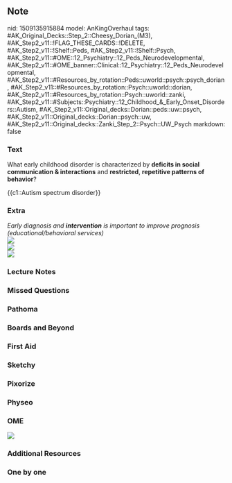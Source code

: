 ## Note
nid: 1509135915884
model: AnKingOverhaul
tags: #AK_Original_Decks::Step_2::Cheesy_Dorian_(M3), #AK_Step2_v11::!FLAG_THESE_CARDS::!DELETE, #AK_Step2_v11::!Shelf::Peds, #AK_Step2_v11::!Shelf::Psych, #AK_Step2_v11::#OME::12_Psychiatry::12_Peds_Neurodevelopmental, #AK_Step2_v11::#OME_banner::Clinical::12_Psychiatry::12_Peds_Neurodevelopmental, #AK_Step2_v11::#Resources_by_rotation::Peds::uworld::psych::psych_dorian, #AK_Step2_v11::#Resources_by_rotation::Psych::uworld::dorian, #AK_Step2_v11::#Resources_by_rotation::Psych::uworld::zanki, #AK_Step2_v11::#Subjects::Psychiatry::12_Childhood_&_Early_Onset_Disorders::Autism, #AK_Step2_v11::Original_decks::Dorian::peds::uw::psych, #AK_Step2_v11::Original_decks::Dorian::psych::uw, #AK_Step2_v11::Original_decks::Zanki_Step_2::Psych::UW_Psych
markdown: false

### Text
What early childhood disorder is characterized by <b>deficits in
social communication & interactions</b> and <b>restricted</b>,
<b>repetitive patterns of behavior</b>?
<div>
  {{c1::Autism spectrum disorder}}
</div>

### Extra
<div>
  <i>Early diagnosis and <b>intervention</b> is important to
  improve prognosis (educational/behavioral services)</i>
</div>
<div><img src="paste-2301801822945281.jpg"></div><img src=
"Autism%20DSM_1606536512076.png">
<div><img src="Screenshot%202017-10-27_16-30-05.png"></div>

### Lecture Notes


### Missed Questions


### Pathoma


### Boards and Beyond


### First Aid


### Sketchy


### Pixorize


### Physeo


### OME
<div class="ome-widget">
  <a href=
  "https://onlinemeded.org/spa/psychiatry/peds-neurodevelopmental/acquire?ref=anki">
  <img src="_OME_AnkiFlashcards_Lesson_6.png"></a>
</div>

### Additional Resources


### One by one

